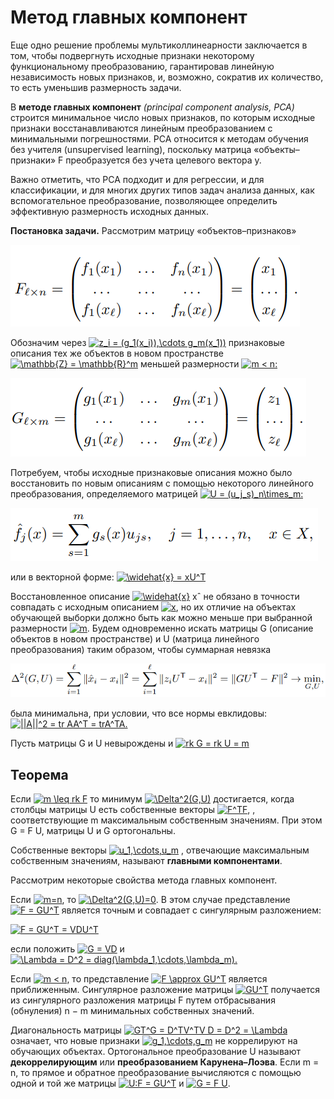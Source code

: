 # Метод главных компонент

Еще одно решение проблемы мультиколлинеарности заключается в том,
чтобы подвергнуть исходные признаки некоторому функциональному преобразованию, гарантировав линейную независимость новых признаков, и,
возможно, сократив их количество, то есть уменьшив размерность задачи.


В **методе главных компонент** *(principal component analysis, PCA)* строится
минимальное число новых признаков, по которым исходные признаки восстанавливаются линейным преобразованием с минимальными погрешностями.
PCA относится к методам обучения без учителя (unsupervised learning), поскольку матрица «объекты–признаки» F преобразуется без учета целевого
вектора y.

Важно отметить, что PCA подходит и для регрессии, и для классификации,
и для многих других типов задач анализа данных, как вспомогательное преобразование, позволяющее определить эффективную размерность исходных
данных.

**Постановка задачи.** Рассмотрим матрицу «объектов–признаков»

![фото 1](https://github.com/serega14736/ML/blob/master/формула1.png)

Обозначим через <a href="https://www.codecogs.com/eqnedit.php?latex=z_i&space;=&space;(g_1(x_i)),\cdots&space;g_m(x_1))" target="_blank"><img src="https://latex.codecogs.com/gif.latex?z_i&space;=&space;(g_1(x_i)),\cdots&space;g_m(x_1))" title="z_i = (g_1(x_i)),\cdots g_m(x_1))" /></a> признаковые описания тех же
объектов в новом пространстве <a href="https://www.codecogs.com/eqnedit.php?latex=\mathbb{Z}&space;=&space;\mathbb{R}^m" target="_blank"><img src="https://latex.codecogs.com/gif.latex?\mathbb{Z}&space;=&space;\mathbb{R}^m" title="\mathbb{Z} = \mathbb{R}^m" /></a> меньшей размерности <a href="https://www.codecogs.com/eqnedit.php?latex=m&space;<&space;n:" target="_blank"><img src="https://latex.codecogs.com/gif.latex?m&space;<&space;n:" title="m < n:" /></a>

![фото 2](https://github.com/serega14736/ML/blob/master/формула2.png)

Потребуем, чтобы исходные признаковые описания можно было восстановить
по новым описаниям с помощью некоторого линейного преобразования,
определяемого матрицей <a href="https://www.codecogs.com/eqnedit.php?latex=U&space;=&space;(u_j_s)_n\times_m:" target="_blank"><img src="https://latex.codecogs.com/gif.latex?U&space;=&space;(u_j_s)_n\times_m:" title="U = (u_j_s)_n\times_m:" /></a>

![фото 3](https://github.com/serega14736/ML/blob/master/формула3.png)

или в векторной форме: <a href="https://www.codecogs.com/eqnedit.php?latex=\widehat{x}&space;=&space;xU^T" target="_blank"><img src="https://latex.codecogs.com/gif.latex?\widehat{x}&space;=&space;xU^T" title="\widehat{x} = xU^T" /></a>

Восстановленное описание <a href="https://www.codecogs.com/eqnedit.php?latex=\widehat{x}" target="_blank"><img src="https://latex.codecogs.com/gif.latex?\widehat{x}" title="\widehat{x}" /></a> xˆ не обязано в точности совпадать с исходным описанием <a href="https://www.codecogs.com/eqnedit.php?latex=x" target="_blank"><img src="https://latex.codecogs.com/gif.latex?x" title="x" /></a>, но их отличие на объектах обучающей выборки должно быть
как можно меньше при выбранной размерности <a href="https://www.codecogs.com/eqnedit.php?latex=m" target="_blank"><img src="https://latex.codecogs.com/gif.latex?m" title="m" /></a>.  Будем одновременно искать матрицы G (описание объектов в новом пространстве) и U (матрица
линейного преобразования) таким образом, чтобы суммарная невязка 

![фото 4](https://github.com/serega14736/ML/blob/master/формула4.png)

была минимальна, при условии, что все нормы евклидовы: <a href="https://www.codecogs.com/eqnedit.php?latex=||A||^2&space;=&space;tr&space;AA^T&space;=&space;trA^TA." target="_blank"><img src="https://latex.codecogs.com/gif.latex?||A||^2&space;=&space;tr&space;AA^T&space;=&space;trA^TA." title="||A||^2 = tr AA^T = trA^TA." /></a>

Пусть матрицы G и U невырождены и <a href="https://www.codecogs.com/eqnedit.php?latex=rk&space;G&space;=&space;rk&space;U&space;=&space;m" target="_blank"><img src="https://latex.codecogs.com/gif.latex?rk&space;G&space;=&space;rk&space;U&space;=&space;m" title="rk G = rk U = m" /></a>

## Теорема
Если <a href="https://www.codecogs.com/eqnedit.php?latex=m&space;\leq&space;rk&space;F" target="_blank"><img src="https://latex.codecogs.com/gif.latex?m&space;\leq&space;rk&space;F" title="m \leq rk F" /></a> то минимум <a href="https://www.codecogs.com/eqnedit.php?latex=\Delta^2(G,U)" target="_blank"><img src="https://latex.codecogs.com/gif.latex?\Delta^2(G,U)" title="\Delta^2(G,U)" /></a> достигается, когда столбцы матрицы U есть собственные векторы <a href="https://www.codecogs.com/eqnedit.php?latex=F^TF" target="_blank"><img src="https://latex.codecogs.com/gif.latex?F^TF" title="F^TF" /></a>, , соответствующие m максимальным
собственным значениям. При этом G = F U, матрицы U и G ортогональны.

Собственные векторы <a href="https://www.codecogs.com/eqnedit.php?latex=u_1,\cdots,u_m" target="_blank"><img src="https://latex.codecogs.com/gif.latex?u_1,\cdots,u_m" title="u_1,\cdots,u_m" /></a> , отвечающие максимальным собственным
значениям, называют **главными компонентами**.

Рассмотрим некоторые свойства метода главных компонент.

Если <a href="https://www.codecogs.com/eqnedit.php?latex=m=n" target="_blank"><img src="https://latex.codecogs.com/gif.latex?m=n" title="m=n" /></a>, то <a href="https://www.codecogs.com/eqnedit.php?latex=\Delta^2(G,U)=0" target="_blank"><img src="https://latex.codecogs.com/gif.latex?\Delta^2(G,U)=0" title="\Delta^2(G,U)=0" /></a>. В этом случае представление <a href="https://www.codecogs.com/eqnedit.php?latex=F&space;=&space;GU^T" target="_blank"><img src="https://latex.codecogs.com/gif.latex?F&space;=&space;GU^T" title="F = GU^T" /></a> является точным и совпадает с сингулярным разложением: 

<a href="https://www.codecogs.com/eqnedit.php?latex=F&space;=&space;GU^T&space;=&space;VDU^T" target="_blank"><img src="https://latex.codecogs.com/gif.latex?F&space;=&space;GU^T&space;=&space;VDU^T" title="F = GU^T = VDU^T" /></a>

если положить <a href="https://www.codecogs.com/eqnedit.php?latex=G&space;=&space;VD" target="_blank"><img src="https://latex.codecogs.com/gif.latex?G&space;=&space;VD" title="G = VD" /></a> и <a href="https://www.codecogs.com/eqnedit.php?latex=\Lambda&space;=&space;D^2&space;=&space;diag(\lambda_1,\cdots,\lambda_m)." target="_blank"><img src="https://latex.codecogs.com/gif.latex?\Lambda&space;=&space;D^2&space;=&space;diag(\lambda_1,\cdots,\lambda_m)." title="\Lambda = D^2 = diag(\lambda_1,\cdots,\lambda_m)." /></a>

Если <a href="https://www.codecogs.com/eqnedit.php?latex=m&space;<&space;n" target="_blank"><img src="https://latex.codecogs.com/gif.latex?m&space;<&space;n" title="m < n" /></a>, то представление <a href="https://www.codecogs.com/eqnedit.php?latex=F&space;\approx&space;GU^T" target="_blank"><img src="https://latex.codecogs.com/gif.latex?F&space;\approx&space;GU^T" title="F \approx GU^T" /></a> является приближенным. Сингулярное разложение матрицы <a href="https://www.codecogs.com/eqnedit.php?latex=GU^T" target="_blank"><img src="https://latex.codecogs.com/gif.latex?GU^T" title="GU^T" /></a>  получается из сингулярного разложения
матрицы F путем отбрасывания (обнуления) n − m минимальных собственных значений.

Диагональность матрицы <a href="https://www.codecogs.com/eqnedit.php?latex=GT^G&space;=&space;D^TV^TV&space;D&space;=&space;D^2&space;=&space;\Lambda" target="_blank"><img src="https://latex.codecogs.com/gif.latex?GT^G&space;=&space;D^TV^TV&space;D&space;=&space;D^2&space;=&space;\Lambda" title="GT^G = D^TV^TV D = D^2 = \Lambda" /></a> означает, что новые
признаки <a href="https://www.codecogs.com/eqnedit.php?latex=g_1,\cdots,g_m" target="_blank"><img src="https://latex.codecogs.com/gif.latex?g_1,\cdots,g_m" title="g_1,\cdots,g_m" /></a> не коррелируют на обучающих объектах. Ортогональное
преобразование U называют **декоррелирующим** или **преобразованием
Карунена–Лоэва**. Если m = n, то прямое и обратное преобразование вычисляются с помощью одной и той же матрицы <a href="https://www.codecogs.com/eqnedit.php?latex=U:F&space;=&space;GU^T" target="_blank"><img src="https://latex.codecogs.com/gif.latex?U:F&space;=&space;GU^T" title="U:F = GU^T" /></a> и <a href="https://www.codecogs.com/eqnedit.php?latex=G&space;=&space;F&space;U" target="_blank"><img src="https://latex.codecogs.com/gif.latex?G&space;=&space;F&space;U" title="G = F U" /></a>.
 
